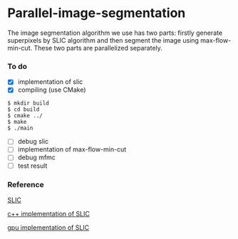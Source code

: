 # Parallel-image-segmentation

The image segmentation algorithm we use has two parts: firstly generate superpixels by SLIC algorithm and then segment the image using max-flow-min-cut.
These two parts are parallelized separately.

### To do

- [x] implementation of slic
- [x] compiling (use CMake)
```
$ mkdir build
$ cd build
$ cmake ../
$ make
$ ./main
```
- [ ] debug slic
- [ ] implementation of max-flow-min-cut
- [ ] debug mfmc
- [ ] test result

### Reference
[SLIC](http://citeseerx.ist.psu.edu/viewdoc/download?doi=10.1.1.165.8269&rep=rep1&type=pdf)

[c++ implementation of SLIC](https://github.com/PSMM/SLIC-Superpixels)

[gpu implementation of SLIC](https://github.com/carlren/gSLICr)
